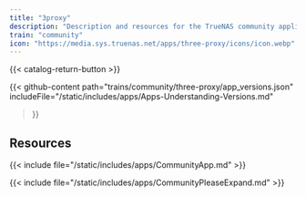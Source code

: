 ```yaml
---
title: "3proxy"
description: "Description and resources for the TrueNAS community application called 3proxy."
train: "community"
icon: "https://media.sys.truenas.net/apps/three-proxy/icons/icon.webp"
---
```


{{< catalog-return-button >}}

{{< github-content 
    path="trains/community/three-proxy/app_versions.json"
    includeFile="/static/includes/apps/Apps-Understanding-Versions.md"
>}}

## Resources

{{< include file="/static/includes/apps/CommunityApp.md" >}}

{{< include file="/static/includes/apps/CommunityPleaseExpand.md" >}}
